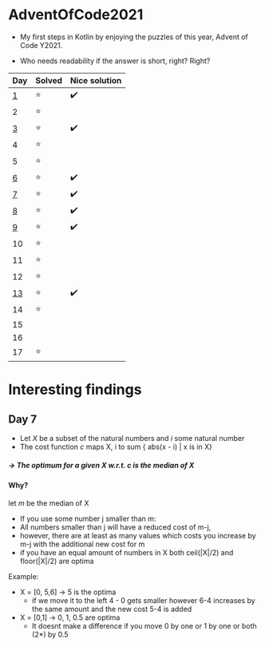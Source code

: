 # AdventOfCode2021

- My first steps in Kotlin by enjoying the puzzles of this year, Advent of Code Y2021.

- Who needs readability if the answer is short, right? Right?

| Day | Solved | Nice solution |
|-----|--------|--------|
| [1](https://github.com/jkrude/AdventOfCode2021/blob/master/src/main/kotlin/Day1.kt)   | :star: | :heavy_check_mark: |
| 2                                                                                     | :star: |                    |
| [3](https://github.com/jkrude/AdventOfCode2021/blob/master/src/main/kotlin/Day3.kt)   | :star: | :heavy_check_mark: |
| 4                                                                                     | :star: |                    |
| 5                                                                                     | :star: |                    |
| [6](https://github.com/jkrude/AdventOfCode2021/blob/master/src/main/kotlin/Day6.kt)   | :star: | :heavy_check_mark: |
| [7](https://github.com/jkrude/AdventOfCode2021/blob/master/src/main/kotlin/Day7.kt)   | :star: | :heavy_check_mark: |
| [8](https://github.com/jkrude/AdventOfCode2021/blob/master/src/main/kotlin/Day8.kt)   | :star: | :heavy_check_mark: |
| [9](https://github.com/jkrude/AdventOfCode2021/blob/master/src/main/kotlin/Day9.kt)   | :star: | :heavy_check_mark: |
| 10                                                                                    | :star: |                    |
| 11                                                                                    | :star: |                    |
| 12                                                                                    | :star: |                    |
| [13](https://github.com/jkrude/AdventOfCode2021/blob/master/src/main/kotlin/Day13.kt)                                                                                    | :star: | :heavy_check_mark: |
| 14                                                                                    | :star: |                    |
| 15                                                                                    |        |                    |
| 16                                                                                    |        |                    |
| 17                                                                                    | :star: |                    |

# Interesting findings

## Day 7

- Let _X_ be a subset of the natural numbers and _i_ some natural number
- The cost function *c* maps X, i to sum { abs(x - i) | x is in X}

##### → The optimum for a given X w.r.t. c is the median of X

#### Why?

let *m* be the median of X

- If you use some number j smaller than m:
- All numbers smaller than j will have a reduced cost of m-j,
- however, there are at least as many values which costs you increase by m-j with the additional new cost for m
- if you have an equal amount of numbers in X both ceil(|X|/2) and floor(|X|/2) are optima

Example:

- X = [0, 5,6] -> 5 is the optima
    - if we move it to the left 4 - 0 gets smaller however 6-4 increases by the same amount and the new cost 5-4 is
      added
- X = [0,1] -> 0, 1, 0.5 are optima
    - It doesnt make a difference if you move 0 by one or 1 by one or both (2*) by 0.5
